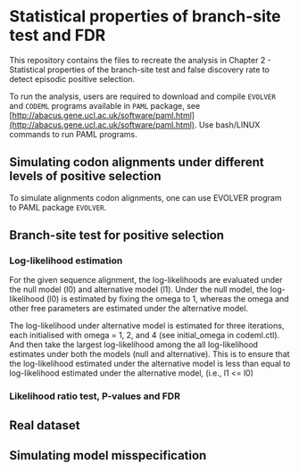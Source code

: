 # Statistical properties of branch-site test and FDR

This repository contains the files to recreate the analysis in Chapter 2 - Statistical properties of the branch-site test and false discovery rate to detect episodic positive selection.

To run the analysis, users are required to download and compile ```EVOLVER``` and ```CODEML``` programs available in ```PAML``` package, see [http://abacus.gene.ucl.ac.uk/software/paml.html](http://abacus.gene.ucl.ac.uk/software/paml.html). Use bash/LINUX commands to run PAML programs.

## Simulating codon alignments under different levels of positive selection
To simulate alignments codon alignments, one can use EVOLVER program to PAML package ```EVOLVER```. 


## Branch-site test for positive selection

### Log-likelihood estimation
For the given sequence alignment, the log-likelihoods are evaluated under the null model (l0) and alternative model (l1). Under the null model, the log-likelihood (l0) is estimated by fixing the omega to 1, whereas the omega and other free parameters are estimated under the alternative model. 

The log-likelihood under alternative model is estimated for three iterations, each initialised with omega = 1, 2, and 4 (see initial_omega in codeml.ctl). And then take the largest log-likelihood among the all log-likelihood estimates under both the models (null and alternative). This is to ensure that the log-likelihood estimated under the alternative model is less than equal to log-likelihood estimated under the alternative model, (i.e., l1 <= l0)



### Likelihood ratio test, P-values and FDR


## Real dataset

## Simulating model misspecification






